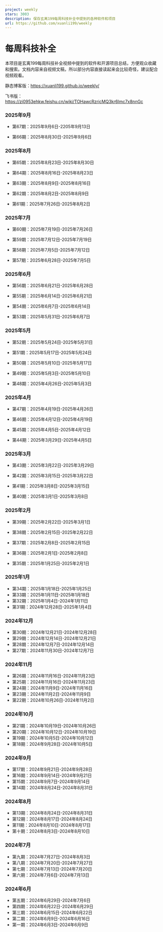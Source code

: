 ```yaml
---
project: weekly
stars: 3003
description: 保存玄离199每周科技补全中提到的各种软件和项目
url: https://github.com/xuanli199/weekly
---
```


每周科技补全
======

本项目是玄离199每周科技补全视频中提到的软件和开源项目总结，方便观众收藏和搜索。文档内容来自视频文稿，所以部分内容直接读起来会比较奇怪，建议配合视频观看。

静态博客版：https://xuanli199.github.io/weekly/

飞书版：https://zi0953ehkw.feishu.cn/wiki/TOHawcRzricMQ3kr6lmc7x8nnGc

### 2025年9月

-   第67期：2025年9月6日-2205年9月13日
    
-   第66期：2025年8月30日-2025年9月6日
    

### 2025年8月

-   第65期：2025年8月23日-2025年8月30日
    
-   第64期：2025年8月16日-2025年8月23日
    
-   第63期：2025年8月9日-2025年8月16日
    
-   第62期：2025年8月2日-2025年8月9日
    
-   第61期：2025年7月26日-2025年8月2日
    

### 2025年7月

-   第60期：2025年7月19日-2025年7月26日
    
-   第59期：2025年7月12日-2025年7月19日
    
-   第58期：2025年7月5日-2025年7月12日
    
-   第57期：2025年6月28日-2025年7月5日
    

### 2025年6月

-   第56期：2025年6月21日-2025年6月28日
    
-   第55期：2025年6月14日-2025年6月21日
    
-   第54期：2025年6月7日-2025年6月14日
    
-   第53期：2025年5月31日-2025年6月7日
    

### 2025年5月

-   第52期：2025年5月24日-2025年5月31日
    
-   第51期：2025年5月17日-2025年5月24日
    
-   第50期：2025年5月10日-2025年5月17日
    
-   第49期：2025年5月3日-2025年5月10日
    
-   第48期：2025年4月26日-2025年5月3日
    

### 2025年4月

-   第47期：2025年4月19日-2025年4月26日
    
-   第46期：2025年4月12日-2025年4月19日
    
-   第45期：2025年4月5日-2025年4月12日
    
-   第44期：2025年3月29日-2025年4月5日
    

### 2025年3月

-   第43期：2025年3月22日-2025年3月29日
    
-   第42期：2025年3月15日-2025年3月22日
    
-   第41期：2025年3月8日-2025年3月15日
    
-   第40期：2025年3月1日-2025年3月8日
    

### 2025年2月

-   第39期：2025年2月22日-2025年3月1日
    
-   第38期：2025年2月15日-2025年2月22日
    
-   第37期：2025年2月8日-2025年2月15日
    
-   第36期：2025年2月1日-2025年2月8日
    
-   第35期：2025年1月25日-2025年2月1日
    

### 2025年1月

-   第34期：2025年1月18日-2025年1月25日
-   第33期：2025年1月11日-2025年1月18日
-   第32期：2025年1月4日-2024年1月11日
-   第31期：2024年12月28日-2025年1月4日

### 2024年12月

-   第30期：2024年12月21日-2024年12月28日
-   第29期：2024年12月14日-2024年12月21日
-   第28期：2024年12月7日-2024年12月14日
-   第27期：2024年11月30日-2024年12月7日

### 2024年11月

-   第26期：2024年11月16日-2024年11月23日
-   第25期：2024年11月16日-2024年11月23日
-   第24期：2024年11月9日-2024年11月16日
-   第23期：2024年11月2日-2024年11月9日
-   第22期：2024年10月26日-2024年11月2日

### 2024年10月

-   第21期：2024年10月19日-2024年10月26日
-   第20期：2024年10月12日-2024年10月19日
-   第19期：2024年10月5日-2024年10月12日
-   第18期：2024年9月28日-2024年10月5日

### 2024年9月

-   第17期：2024年9月21日-2024年9月28日
-   第16期：2024年9月14日-2024年9月21日
-   第15期：2024年9月7日-2024年9月14日
-   第14期：2024年8月24日-2024年8月31日

### 2024年8月

-   第13期：2024年8月24日-2024年8月31日
-   第12期：2024年8月17日-2024年8月24日
-   第11期：2024年8月10日-2024年8月17日
-   第十期：2024年8月3日-2024年8月10日

### 2024年7月

-   第九期：2024年7月27日-2024年8月3日
-   第八期：2024年7月20日-2024年7月27日
-   第七期：2024年7月13日-2024年7月20日
-   第六期：2024年7月6日-2024年7月13日

### 2024年6月

-   第五期：2024年6月29日-2024年7月6日
-   第四期：2024年6月22日-2024年6月29日
-   第三期：2024年6月15日-2024年6月22日
-   第二期：2024年6月9日-2024年6月16日
-   第一期：2024年6月3日-2024年6月9日
